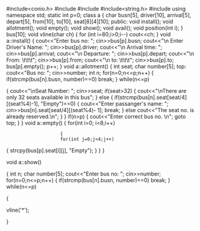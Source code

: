 #include<conio.h>
#include<cstdio>
#include<iostream>
#include<string.h>
#include<cstdlib>
  using namespace std;
  static int p=0;
  class a
  {
  char busn[5], driver[10], arrival[5], depart[5], from[10], to[10], seat[8][4][10];
  public:
  void install();
  void allotment();
  void empty();
  void show();
  void avail();
  void position(int i);
  }
  bus[10];
  void vline(char ch)
  {
  for (int i=80;i>0;i--)
  cout<<ch;
  }
  void a::install()
  {
  cout<<"Enter bus no: ";
  cin>>bus[p].busn;
  cout<<"\n Enter Driver's Name: ";
  cin>>bus[p].driver;
  cout<<"\n Arrival time: ";
  cin>>bus[p].arrival;
  cout<<"\n Departure: ";
  cin>>bus[p].depart;
  cout<<"\n From: \t\t\t";
  cin>>bus[p].from;
  cout<<"\n to: \t\t\t";
  cin>>bus[p].to;
  bus[p].empty();
  p++;
  }
  void a::allotment()
  {
  int seat;
  char number[5];
  top:
  cout<<"Bus no: ";
  cin>>number;
  int n;
  for(n=0;n<=p;n++)
                   {
                   if(strcmp(bus[n].busn, number)==0)
                   break;
                   }
                   while(n<=p)
  
  {
  cout<<"\nSeat Number: ";
  cin>>seat;
  if(seat>32)
  {
  cout<<"\nThere are only 32 seats available in this bus";
  }
  else
  {
  if(strcmp(bus[n].seat[seat/4][(seat%4)-1],  "Empty")==0)
  {
  cout<<"Enter passanger's name: ";
  cin>>bus[n].seat[seat/4][(seat%4)- 1];
  break;
  }
  else 
  cout<<"The seat no. is already reserved.\n";
  }
  }
  if(n>p)
  {
  cout<<"Enter correct bus no. \n";
  goto top;
  }
  }
  void a::empty()
  {
  for(int i=0; i<8;i++)
                        
                        {
                        for(int j=0;j<4;j++)
  {
  strcpy(bus[p].seat[i][j],  "Empty");
  }
  }
  }
  
  void a::show()
  
  {
  int n;
  char number[5];
  cout<<"Enter bus no: ";
  cin>>number;
  for(n=0;n<=p;n++)
                   {
                   if(strcmp(bus[n].busn, number)==0)
                   break;
                   }
                   while(n<=p)
  
  {
  
  vline('*');
  
  
  
  
  
  
  }
  
  
  
  
  
  
  
  
  
  
  
  
  
  
